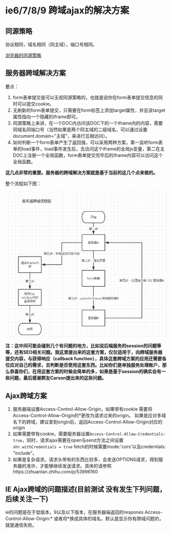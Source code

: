 # ie6/7/8/9 跨域ajax的解决方案
## 同源策略
协议相同，域名相同（同主域），端口号相同。

[浏览器的同源策略](https://developer.mozilla.org/zh-CN/docs/Web/Security/Same-origin_policy)

## 服务器跨域解决方案
要点：
1. form表单提交是可以无视同源策略的，也就是说你在form表单提交信息的同时可以提交cookie。
2. 无刷新的form表单提交，只需要在form标签上添加target属性，并且该target属性指向一个隐藏的iframe即可。
3. 同源策略上来讲，在一个DOC内访问该DOC下的一个iframe内的内容，需要同域名同端口号（当然如果是两个同主域的二级域名，可以通过设置document.domain="主域"，来进行互相访问）。
4. 如何判断一个form表单产生了返回值，可以采用两种方案，第一监听form表单的load事件，load事件发生后，去访问这个iframe的全局js变量，第二在主DOC上注册一个全局函数，form表单提交完毕后的iframe内容可以访问这个全局函数。

**这几点非常的重要。服务器的跨域解决方案就是基于当前的这几个点来做的。**

整个流程如下图：

![流程图](https://github.com/skyujilong/notebook/blob/master/src/cross-server.jpg)

**注：这中间可能会碰到几个有问题的地方，比如说后端服务的session的问题等等，还有SEO相关问题。我这里提出来的这套方案，仅仅适用于，向跨域服务器提交内容，与获得响应（callback function），具体这套跨域方案的应用还需要各位应对自己的需求，去判断是否使用这套东西。比如你们是单独服务处理账户，那么恭喜你们，在用这套方案的时候会简单的多，如果是基于session的确实会有一些问题，最后感谢群友Carson提出来的这些问题。**

## Ajax跨域方案
1. 服务器端设置Access-Control-Allow-Origin，如果带有cookie 需要将Access-Control-Allow-Origin的*更改为请求过来的origin。 如果是应对多域名下的跨域，建议拿到origin后，返回Access-Control-Allow-Origin对应的origin
2. 如果需要带有cookie，需要服务器设置```Access-Control-Allow-Credentials: true```，同时，请求ajax需要在open与send方法之间设置```xhr.withCredentials = true``` fetch的时候需要mode:'cors'以及credentials: "include"。
3. 如果是复杂请求。请求头带有的东西比较多，会发送OPTIONS请求，得到服务器的准许，才能够继续发送请求。具体的请参照https://zhuanlan.zhihu.com/p/53996160

## IE Ajax跨域的问题描述(目前测试 没有发生下列问题，后续关注一下)
ie的问题是在于低版本，9以及以下版本，在服务器端返回的respones
Access-Control-Allow-Origin:*
或者将*换成具体的域名，默认是显示你有跨域问题的，就是通信失败。
